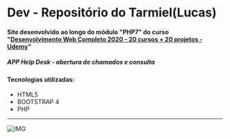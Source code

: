 # Dev - Repositório do Tarmiel(Lucas)
<h4> Site desenvolvido ao longo do módulo "PHP7" do curso "<a href="https://www.udemy.com/course/web-completo/">Desenvolvimento Web Completo 2020 - 20 cursos + 20 projetos - Udemy</a>"</h4>
<h5> APP Help Desk - abertura de chamados e consulta </h5>
<h4>Tecnologias utilizadas:</h4>
<ul>
  <li>HTML5</li>
  <li>BOOTSTRAP 4</li>
  <li>PHP</li>
</ul>
<hr>

![IMG](https://fernandoportugal.com/img/php_exercicios_fernando_portugal_03.png)
